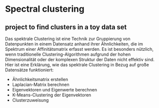 # Spectral clustering

## project to find clusters in a toy data set

Das spektrale Clustering ist eine Technik zur Gruppierung von Datenpunkten in einem Datensatz anhand ihrer Ähnlichkeiten, die im Spektrum einer Affinitätsmatrix erfasst werden. Es ist besonders nützlich, wenn traditionelle Clustering-Algorithmen aufgrund der hohen Dimensionalität oder der komplexen Struktur der Daten nicht effektiv sind. Hier ist eine Erklärung, wie das spektrale Clustering in Bezug auf große Datensätze funktioniert:

- Ähnlichkeitsmatrix erstellen
- Laplacian-Matrix berechnen
- Eigenvektoren und Eigenwerte berechnen
- K-Means-Clustering der Eigenvektoren
- Clusterzuweisung
